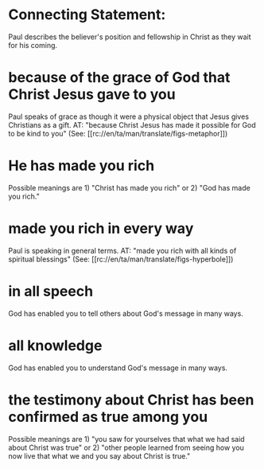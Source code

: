 # Connecting Statement:

Paul describes the believer's position and fellowship in Christ as they wait for his coming.

# because of the grace of God that Christ Jesus gave to you

Paul speaks of grace as though it were a physical object that Jesus gives Christians as a gift. AT: "because Christ Jesus has made it possible for God to be kind to you" (See: [[rc://en/ta/man/translate/figs-metaphor]])

# He has made you rich

Possible meanings are 1) "Christ has made you rich" or 2) "God has made you rich."

# made you rich in every way

Paul is speaking in general terms. AT: "made you rich with all kinds of spiritual blessings" (See: [[rc://en/ta/man/translate/figs-hyperbole]])

# in all speech

God has enabled you to tell others about God's message in many ways.

# all knowledge

God has enabled you to understand God's message in many ways.

# the testimony about Christ has been confirmed as true among you

Possible meanings are 1) "you saw for yourselves that what we had said about Christ was true" or 2) "other people learned from seeing how you now live that what we and you say about Christ is true."